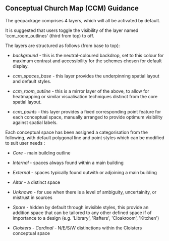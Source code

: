 ## Conceptual Church Map (CCM) Guidance

The geopackage comprises 4 layers, which will all be activated by default.

It is suggested that users toggle the visibility of the layer named 'ccm_room_outlines' (third from top) to off.

The layers are structured as follows (from base to top):

- _background_ - this is the neutral-coloured backdrop, set to this colour for maximum contrast and accessibility for the schemes chosen for default display.

- _ccm_spaces_base_ - this layer provides the underpinning spatial layout and default styles.

- _ccm_room_outline_ - this is a mirror layer of the above, to allow for heatmapping or similar visualisation techniques distinct from the core spatial layout.

- _ccm_points_ - this layer provides a fixed corresponding point feature for each conceptual space, manually arranged to provide optimum visibility against spatial labels.


Each conceptual space has been assigned a categorisation from the following, with default polygonal line and point styles which can be modified to suit user needs :

- _Core_ - main building outline

- _Internal_ - spaces always found within a main building

- _External_ - spaces typically found outwith or adjoining a main building

- _Altar_ - a distinct space

- _Unknown_ - for use when there is a level of ambiguity, uncertainity, or mistrust in sources

- _Spare_ - hidden by default through invisible styles, this provide an addition space that can be tailored to any other defined space if of importance to a design (e.g. 'Library', 'Rafters', 'Cloakroom', 'Kitchen')

- _Cloisters - Cardinal_ - N/E/S/W distinctions within the Cloisters conceptual space
